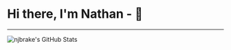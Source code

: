 # Hi there, I'm Nathan -  👋 
---

<img align="left" alt="njbrake's GitHub Stats" src="https://github-readme-stats.vercel.app/api?username=njbrake&show_icons=true&&theme=shadow_green&hide=stars" />

